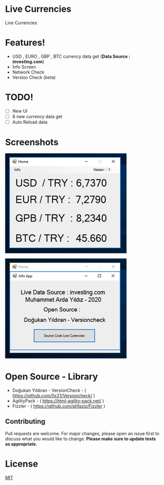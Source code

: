 # Live Currencies

Live Currencies

# Features!

- USD , EURO , GBP , BTC currency data get (**Data Source : investing.com**)
- İnfo Screen
- Network Check
- Version Check (beta)
 
# TODO!
- [ ] New UI
- [ ] 8 new currency data get
- [ ] Auto Reload data

# Screenshots

[![N|ss1](https://github.com/muhammetarda/LiveCurrencies/blob/master/screen1.png?raw=true)](https://github.com/muhammetarda/LiveCurrencies/)

[![N|ss2](https://github.com/muhammetarda/LiveCurrencies/blob/master/screen2.png?raw=true)](https://github.com/muhammetarda/LiveCurrencies/)


# Open Source - Library

- Doğukan Yıldıran -  VersionCheck  - ( https://github.com/0x21/Versioncheck/ )
- AgilityPack - ( https://html-agility-pack.net/ )
- Fizzler  - ( https://github.com/atifaziz/Fizzler )

## Contributing
Pull requests are welcome. For major changes, please open an issue first to discuss what you would like to change.
**Please make sure to update tests as appropriate.**

# License

[MIT]( https://github.com/muhammetarda/LiveCurrencies/blob/master/LICENSE )
